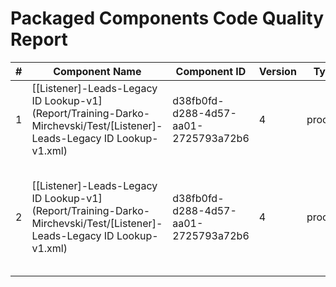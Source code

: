 # Packaged Components Code Quality Report
|#|Component Name|Component ID|Version|Type|Issue|Issue Type|Priority|
|---|---|---|---|---|---|---|---|
|1|[[Listener]-Leads-Legacy ID Lookup-v1](Report/Training-Darko-Mirchevski/Test/[Listener]-Leads-Legacy ID Lookup-v1.xml)|d38fb0fd-d288-4d57-aa01-2725793a72b6|4|process|Process description must be set|CODE_SMELL|MINOR|
|2|[[Listener]-Leads-Legacy ID Lookup-v1](Report/Training-Darko-Mirchevski/Test/[Listener]-Leads-Legacy ID Lookup-v1.xml)|d38fb0fd-d288-4d57-aa01-2725793a72b6|4|process|A listener Process can run in Low Latency mode instead of General Mode|BUG|MINOR|
